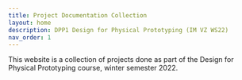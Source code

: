 ```yaml
---
title: Project Documentation Collection
layout: home
description: DPP1 Design for Physical Prototyping (IM VZ WS22)
nav_order: 1
---
```


This website is a collection of projects done as part of the Design for Physical Prototyping course, winter semester 2022.
